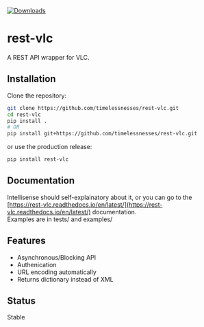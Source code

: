 [![Downloads](https://static.pepy.tech/personalized-badge/rest-vlc?period=total&units=international_system&left_color=blue&right_color=black&left_text=Downloads)](https://pepy.tech/project/rest-vlc)  
# rest-vlc
A REST API wrapper for VLC.

## Installation
Clone the repository:

```bash
git clone https://github.com/timelessnesses/rest-vlc.git
cd rest-vlc
pip install .
# OR
pip install git+https://github.com/timelessnesses/rest-vlc.git
```

or use the production release:

```bash
pip install rest-vlc
```

## Documentation

Intellisense should self-explainatory about it, or you can go to the [https://rest-vlc.readthedocs.io/en/latest/](https://rest-vlc.readthedocs.io/en/latest/) documentation.  
Examples are in tests/ and examples/

## Features

- Asynchronous/Blocking API
- Authenication
- URL encoding automatically
- Returns dictionary instead of XML

## Status
Stable
